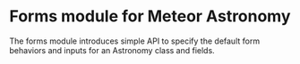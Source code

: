 # Forms module for Meteor Astronomy

The forms module introduces simple API to specify the default form behaviors and inputs for an Astronomy class and fields.
